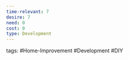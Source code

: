 ```yaml
---
time-relevant: 7
desire: 7
need: 0
cost: 0
type: Development
---
```

tags: #Home-Improvement #Development #DIY